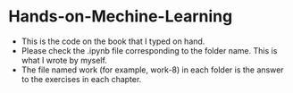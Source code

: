 # Hands-on-Mechine-Learning
- This is the code on the book that I typed on hand.
- Please check the .ipynb file corresponding to the folder name. This is what I wrote by myself.
- The file named work (for example, work-8) in each folder is the answer to the exercises in each chapter.
